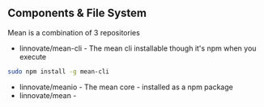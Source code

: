 ## Components & File System

Mean is a combination of 3 repositories
* linnovate/mean-cli - The mean cli installable though it's npm when you execute 
```bash
sudo npm install -g mean-cli
```
* linnovate/meanio - The mean core - installed as a npm package 
* linnovate/mean - 
